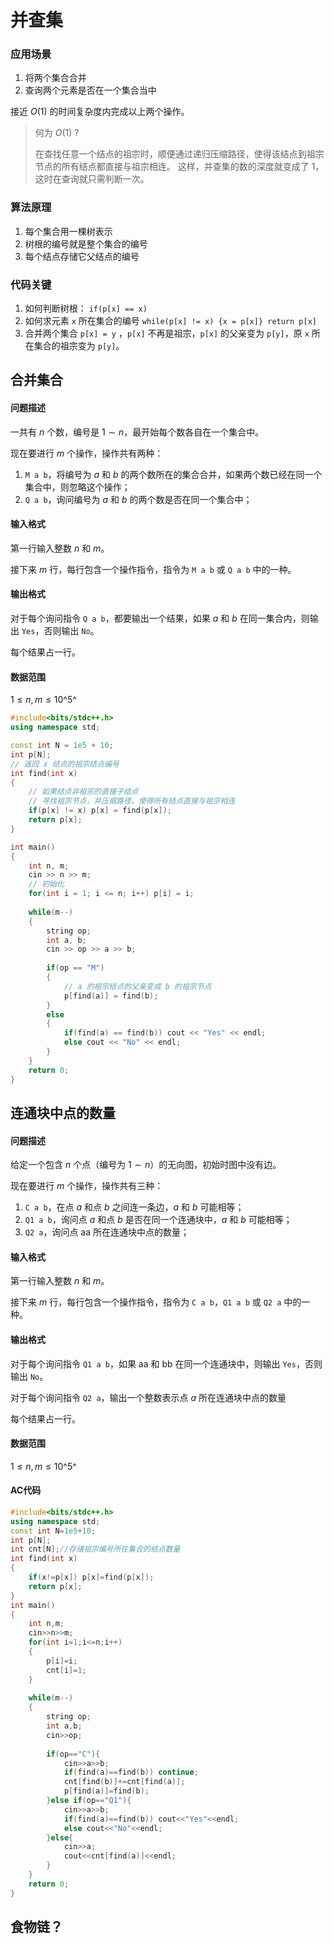 # 并查集

### 应用场景

1. 将两个集合合并
2. 查询两个元素是否在一个集合当中

接近 $O(1)$ 的时间复杂度内完成以上两个操作。

> 何为 $O(1)$ ?
>
> 在查找任意一个结点的祖宗时，顺便通过递归压缩路径，使得该结点到祖宗节点的所有结点都直接与祖宗相连。
> 这样，并查集的数的深度就变成了 1，这时在查询就只需判断一次。

### 算法原理

1. 每个集合用一棵树表示
2. 树根的编号就是整个集合的编号
3. 每个结点存储它父结点的编号

### 代码关键

1. 如何判断树根： `if(p[x] == x)`
2. 如何求元素 `x` 所在集合的编号 `while(p[x] != x) {x = p[x]} return p[x] `
3. 合并两个集合 `p[x] = y` ，`p[x]` 不再是祖宗，`p[x]` 的父亲变为 `p[y]`，原 `x` 所在集合的祖宗变为 `p[y]`。 

## 合并集合

#### 问题描述

一共有 $n$ 个数，编号是 $1∼n$，最开始每个数各自在一个集合中。

现在要进行 $m$ 个操作，操作共有两种：

1. `M a b`，将编号为 $a$ 和 $b$ 的两个数所在的集合合并，如果两个数已经在同一个集合中，则忽略这个操作；
2. `Q a b`，询问编号为 $a$ 和 $b$ 的两个数是否在同一个集合中；

#### 输入格式

第一行输入整数 $n$ 和 $m$。

接下来 $m$ 行，每行包含一个操作指令，指令为 `M a b` 或 `Q a b` 中的一种。

#### 输出格式

对于每个询问指令 `Q a b`，都要输出一个结果，如果 $a$ 和 $b$ 在同一集合内，则输出 `Yes`，否则输出 `No`。

每个结果占一行。

#### 数据范围

$1≤n,m≤10$^5^

```c++
#include<bits/stdc++.h>
using namespace std;

const int N = 1e5 + 10;
int p[N];
// 返回 x 结点的祖宗结点编号
int find(int x)
{
    // 如果结点非祖宗的直接子结点
    // 寻找祖宗节点，并压缩路径，使得所有结点直接与祖宗相连
    if(p[x] != x) p[x] = find(p[x]);
    return p[x];
}

int main()
{
    int n, m;
    cin >> n >> m;
    // 初始化
    for(int i = 1; i <= n; i++) p[i] = i;
    
    while(m--)
    {
        string op;
        int a, b;
        cin >> op >> a >> b;
        
        if(op == "M")
        {
            // a 的祖宗结点的父亲变成 b 的祖宗节点
            p[find(a)] = find(b);
        }
        else
        {
            if(find(a) == find(b)) cout << "Yes" << endl;
            else cout << "No" << endl;
        }
    }
    return 0;
}
```

## 连通块中点的数量

#### 问题描述

给定一个包含 $n$ 个点（编号为 $1∼n$）的无向图，初始时图中没有边。

现在要进行 $m$ 个操作，操作共有三种：

1. `C a b`，在点 $a$ 和点 $b$ 之间连一条边，$a$ 和 $b$ 可能相等；
2. `Q1 a b`，询问点 $a$ 和点 $b$ 是否在同一个连通块中，$a$ 和 $b$ 可能相等；
3. `Q2 a`，询问点 aa 所在连通块中点的数量；

#### 输入格式

第一行输入整数 $n$ 和 $m$。

接下来 $m$ 行，每行包含一个操作指令，指令为 `C a b`，`Q1 a b` 或 `Q2 a` 中的一种。

#### 输出格式

对于每个询问指令 `Q1 a b`，如果 aa 和 bb 在同一个连通块中，则输出 `Yes`，否则输出 `No`。

对于每个询问指令 `Q2 a`，输出一个整数表示点 $a$  所在连通块中点的数量

每个结果占一行。

#### 数据范围

$1≤n,m≤10$^5^

#### AC代码

```c++
#include<bits/stdc++.h>
using namespace std;
const int N=1e5+10;
int p[N];
int cnt[N];//存储祖宗编号所在集合的结点数量
int find(int x)
{
    if(x!=p[x]) p[x]=find(p[x]);
    return p[x];
}
int main()
{
    int n,m;
    cin>>n>>m;
    for(int i=1;i<=n;i++)
    {
        p[i]=i;
        cnt[i]=1;
    }
    
    while(m--)
    {
    	string op;
        int a,b;
        cin>>op;
        
        if(op=="C"){
            cin>>a>>b;
            if(find(a)==find(b)) continue;
            cnt[find(b)]+=cnt[find(a)];
            p[find(a)]=find(b);
        }else if(op=="Q1"){
            cin>>a>>b;
            if(find(a)==find(b)) cout<<"Yes"<<endl;
            else cout<<"No"<<endl;
        }else{
            cin>>a;
            cout<<cnt[find(a)]<<endl;
        }
    }
    return 0;
}    
```

## 食物链？



